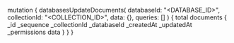 mutation {
    databasesUpdateDocuments(
        databaseId: "<DATABASE_ID>",
        collectionId: "<COLLECTION_ID>",
        data: {},
        queries: []
    ) {
        total
        documents {
            _id
            _sequence
            _collectionId
            _databaseId
            _createdAt
            _updatedAt
            _permissions
            data
        }
    }
}
